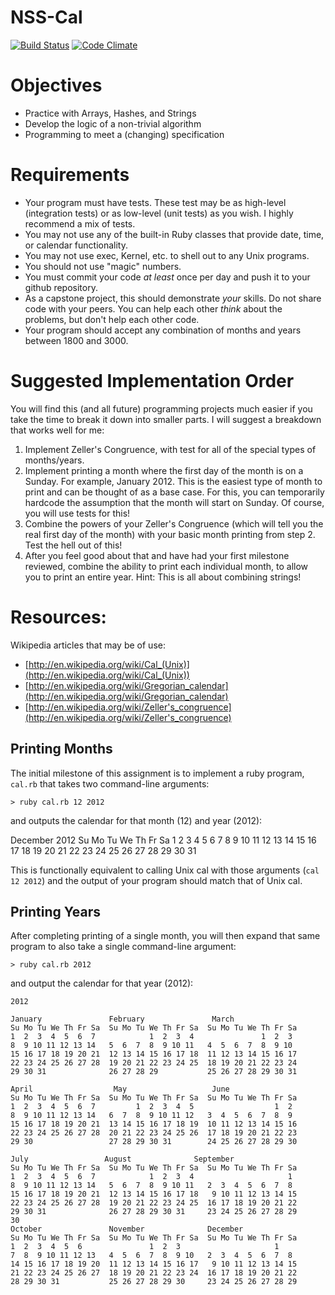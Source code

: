 NSS-Cal
================

[![Build Status](https://travis-ci.org/RJFryman/Ruby_Cal.svg)](https://travis-ci.org/RJFryman/Ruby_Cal)
[![Code Climate](https://codeclimate.com/github/RJFryman/Ruby_Cal/badges/gpa.svg)](https://codeclimate.com/github/RJFryman/Ruby_Cal)

Objectives
==========

* Practice with Arrays, Hashes, and Strings
* Develop the logic of a non-trivial algorithm
* Programming to meet a (changing) specification

Requirements
==========

* Your program must have tests.  These test may be as high-level (integration tests) or as low-level (unit tests) as you wish.  I highly recommend a mix of tests.
* You may not use any of the built-in Ruby classes that provide date, time, or calendar functionality.
* You may not use exec, Kernel, etc. to shell out to any Unix programs.
* You should not use "magic" numbers.
* You must commit your code _at least_ once per day and push it to your github repository.
* As a capstone project, this should demonstrate *your* skills. Do not share code with your peers. You can help each other _think_ about the problems, but don't help each other code.
* Your program should accept any combination of months and years between 1800 and 3000.

Suggested Implementation Order
==========

You will find this (and all future) programming projects much easier if you take the time to break it down into smaller parts.  I will suggest a breakdown that works well for me:

1. Implement Zeller's Congruence, with test for all of the special types of months/years.
2. Implement printing a month where the first day of the month is on a Sunday.  For example, January 2012.  This is the easiest type of month to print and can be thought of as a base case.  For this, you can temporarily hardcode the assumption that the month will start on Sunday.  Of course, you will use tests for this!
3. Combine the powers of your Zeller's Congruence (which will tell you the real first day of the month) with your basic month printing from step 2.  Test the hell out of this!
4. After you feel good about that and have had your first milestone reviewed, combine the ability to print each individual month, to allow you to print an entire year.  Hint: This is all about combining strings!

Resources:
==========

Wikipedia articles that may be of use:

* [http://en.wikipedia.org/wiki/Cal_(Unix)](http://en.wikipedia.org/wiki/Cal_(Unix))
* [http://en.wikipedia.org/wiki/Gregorian_calendar](http://en.wikipedia.org/wiki/Gregorian_calendar)
* [http://en.wikipedia.org/wiki/Zeller's_congruence](http://en.wikipedia.org/wiki/Zeller's_congruence)




## Printing Months

The initial milestone of this assignment is to implement a ruby program, `cal.rb` that takes two command-line arguments:

`> ruby cal.rb 12 2012`

and outputs the calendar for that month (12) and year (2012):

  December 2012
  Su Mo Tu We Th Fr Sa
  1
  2  3  4  5  6  7  8
  9 10 11 12 13 14 15
  16 17 18 19 20 21 22
  23 24 25 26 27 28 29
  30 31

  This is functionally equivalent to calling Unix cal with those arguments (`cal 12 2012`) and the output of your program should match that of Unix cal.

## Printing Years

  After completing printing of a single month, you will then expand that same program to also take a single command-line argument:

  `> ruby cal.rb 2012`

  and output the calendar for that year (2012):

    2012

    January               February               March
    Su Mo Tu We Th Fr Sa  Su Mo Tu We Th Fr Sa  Su Mo Tu We Th Fr Sa
    1  2  3  4  5  6  7            1  2  3  4               1  2  3
    8  9 10 11 12 13 14   5  6  7  8  9 10 11   4  5  6  7  8  9 10
    15 16 17 18 19 20 21  12 13 14 15 16 17 18  11 12 13 14 15 16 17
    22 23 24 25 26 27 28  19 20 21 22 23 24 25  18 19 20 21 22 23 24
    29 30 31              26 27 28 29           25 26 27 28 29 30 31

    April                  May                   June
    Su Mo Tu We Th Fr Sa  Su Mo Tu We Th Fr Sa  Su Mo Tu We Th Fr Sa
    1  2  3  4  5  6  7         1  2  3  4  5                  1  2
    8  9 10 11 12 13 14   6  7  8  9 10 11 12   3  4  5  6  7  8  9
    15 16 17 18 19 20 21  13 14 15 16 17 18 19  10 11 12 13 14 15 16
    22 23 24 25 26 27 28  20 21 22 23 24 25 26  17 18 19 20 21 22 23
    29 30                 27 28 29 30 31        24 25 26 27 28 29 30

    July                 August              September
    Su Mo Tu We Th Fr Sa  Su Mo Tu We Th Fr Sa  Su Mo Tu We Th Fr Sa
    1  2  3  4  5  6  7            1  2  3  4                     1
    8  9 10 11 12 13 14   5  6  7  8  9 10 11   2  3  4  5  6  7  8
    15 16 17 18 19 20 21  12 13 14 15 16 17 18   9 10 11 12 13 14 15
    22 23 24 25 26 27 28  19 20 21 22 23 24 25  16 17 18 19 20 21 22
    29 30 31              26 27 28 29 30 31     23 24 25 26 27 28 29
    30
    October               November              December
    Su Mo Tu We Th Fr Sa  Su Mo Tu We Th Fr Sa  Su Mo Tu We Th Fr Sa
    1  2  3  4  5  6               1  2  3                     1
    7  8  9 10 11 12 13   4  5  6  7  8  9 10   2  3  4  5  6  7  8
    14 15 16 17 18 19 20  11 12 13 14 15 16 17   9 10 11 12 13 14 15
    21 22 23 24 25 26 27  18 19 20 21 22 23 24  16 17 18 19 20 21 22
    28 29 30 31           25 26 27 28 29 30     23 24 25 26 27 28 29

